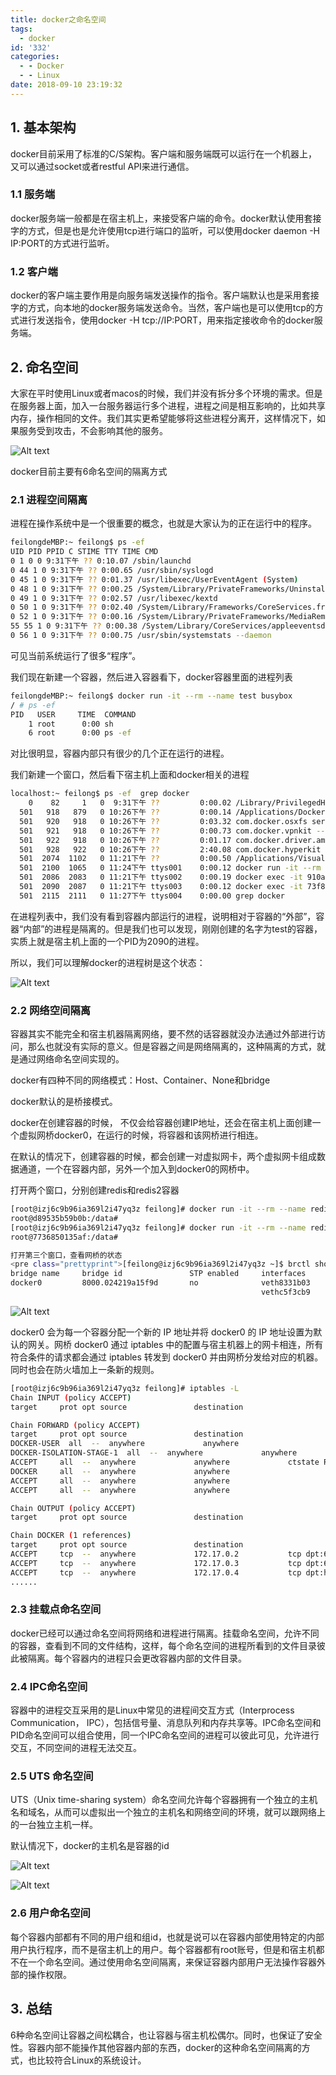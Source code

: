 ```yaml
---
title: docker之命名空间
tags:
  - docker
id: '332'
categories:
  - - Docker
  - - Linux
date: 2018-09-10 23:19:32
---
```


## 1\. 基本架构

docker目前采用了标准的C/S架构。客户端和服务端既可以运行在一个机器上，又可以通过socket或者restful API来进行通信。

### 1.1 服务端

docker服务端一般都是在宿主机上，来接受客户端的命令。docker默认使用套接字的方式，但是也是允许使用tcp进行端口的监听，可以使用docker daemon -H IP:PORT的方式进行监听。

### 1.2 客户端

docker的客户端主要作用是向服务端发送操作的指令。客户端默认也是采用套接字的方式，向本地的docker服务端发送命令。当然，客户端也是可以使用tcp的方式进行发送指令，使用docker -H tcp://IP:PORT，用来指定接收命令的docker服务端。

## 2\. 命名空间

大家在平时使用Linux或者macos的时候，我们并没有拆分多个环境的需求。但是在服务器上面，加入一台服务器运行多个进程，进程之间是相互影响的，比如共享内存，操作相同的文件。我们其实更希望能够将这些进程分离开，这样情况下，如果服务受到攻击，不会影响其他的服务。

![Alt text](/uploads/2018/09/屏幕快照-2018-09-04-下午10.59.44.png)

docker目前主要有6命名空间的隔离方式

### 2.1 进程空间隔离

进程在操作系统中是一个很重要的概念，也就是大家认为的正在运行中的程序。

```bash
feilongdeMBP:~ feilong$ ps -ef
UID PID PPID C STIME TTY TIME CMD
0 1 0 0 9:31下午 ?? 0:10.07 /sbin/launchd
0 44 1 0 9:31下午 ?? 0:00.65 /usr/sbin/syslogd
0 45 1 0 9:31下午 ?? 0:01.37 /usr/libexec/UserEventAgent (System)
0 48 1 0 9:31下午 ?? 0:00.25 /System/Library/PrivateFrameworks/Uninstall.framework/Resources/uninstalld
0 49 1 0 9:31下午 ?? 0:02.57 /usr/libexec/kextd
0 50 1 0 9:31下午 ?? 0:02.40 /System/Library/Frameworks/CoreServices.framework/Versions/A/Frameworks/FSEvents.framework/Versions/A/Support/fseventsd
0 52 1 0 9:31下午 ?? 0:00.16 /System/Library/PrivateFrameworks/MediaRemote.framework/Support/mediaremoted
55 55 1 0 9:31下午 ?? 0:00.38 /System/Library/CoreServices/appleeventsd --server
0 56 1 0 9:31下午 ?? 0:00.75 /usr/sbin/systemstats --daemon
```

可见当前系统运行了很多“程序”。

我们现在新建一个容器，然后进入容器看下，docker容器里面的进程列表

```bash
feilongdeMBP:~ feilong$ docker run -it --rm --name test busybox
/ # ps -ef
PID   USER     TIME  COMMAND
    1 root      0:00 sh
    6 root      0:00 ps -ef
```

对比很明显，容器内部只有很少的几个正在运行的进程。

我们新建一个窗口，然后看下宿主机上面和docker相关的进程

```bash
localhost:~ feilong$ ps -ef  grep docker
    0    82     1   0  9:31下午 ??         0:00.02 /Library/PrivilegedHelperTools/com.docker.vmnetd
  501   918   879   0 10:26下午 ??         0:00.14 /Applications/Docker.app/Contents/MacOS/com.docker.supervisor -watchdog fd:0
  501   920   918   0 10:26下午 ??         0:03.32 com.docker.osxfs serve --address fd:3 --connect vms/0/connect --control fd:4 --log-destination asl
  501   921   918   0 10:26下午 ??         0:00.73 com.docker.vpnkit --ethernet fd:3 --port fd:4 --diagnostics fd:5 --pcap fd:6 --vsock-path vms/0/connect --host-names host.docker.internal,docker.for.mac.host.internal,docker.for.mac.localhost --gateway-names gateway.docker.internal,docker.for.mac.gateway.internal,docker.for.mac.http.internal --vm-names docker-for-desktop --listen-backlog 32 --mtu 1500 --allowed-bind-addresses 0.0.0.0 --http /Users/feilong/Library/Group Containers/group.com.docker/http_proxy.json --dhcp /Users/feilong/Library/Group Containers/group.com.docker/dhcp.json --port-max-idle-time 300 --max-connections 2000 --gateway-ip 192.168.65.1 --host-ip 192.168.65.2 --lowest-ip 192.168.65.3 --highest-ip 192.168.65.254 --log-destination asl --udpv4-forwards 123:127.0.0.1:59434 --gc-compact-interval 1800
  501   922   918   0 10:26下午 ??         0:01.17 com.docker.driver.amd64-linux -addr fd:3 -debug
  501   928   922   0 10:26下午 ??         2:40.08 com.docker.hyperkit -A -u -F vms/0/hyperkit.pid -c 2 -m 2048M -s 0:0,hostbridge -s 31,lpc -s 1:0,virtio-vpnkit,path=vpnkit.eth.sock,uuid=246fb3f9-3ad5-4683-837a-33ac39f57f25 -U 5a3669ae-b209-443a-a074-312cd32a258a -s 2:0,ahci-hd,/Users/feilong/Library/Containers/com.docker.docker/Data/vms/0/Docker.raw -s 3,virtio-sock,guest_cid=3,path=vms/0,guest_forwards=2376;1525 -s 4,ahci-cd,/Applications/Docker.app/Contents/Resources/linuxkit/docker-for-mac.iso -s 5,ahci-cd,vms/0/config.iso -s 6,virtio-rnd -s 7,virtio-9p,path=vpnkit.port.sock,tag=port -l com1,autopty=vms/0/tty,asl -f bootrom,/Applications/Docker.app/Contents/Resources/uefi/UEFI.fd,,
  501  2074  1102   0 11:21下午 ??         0:00.50 /Applications/Visual Studio Code.app/Contents/Frameworks/Code Helper.app/Contents/MacOS/Code Helper /Users/feilong/.vscode/extensions/peterjausovec.vscode-docker-0.1.0/node_modules/vscode-languageclient/lib/utils/electronForkStart /Users/feilong/.vscode/extensions/peterjausovec.vscode-docker-0.1.0/node_modules/dockerfile-language-server-nodejs/lib/server.js --node-ipc --node-ipc --clientProcessId=1102
  501  2100  1065   0 11:24下午 ttys001    0:00.12 docker run -it --rm --name test busybox
  501  2086  2083   0 11:21下午 ttys002    0:00.19 docker exec -it 910aa64a312b3a884f4efb059e47ee601bbd3ba3d62f4c92abd4120cff770828 /bin/sh
  501  2090  2087   0 11:21下午 ttys003    0:00.12 docker exec -it 73f8fbcc50651fd4fea9fe0be7fe4066ea78efd7e9b2438fe657a3e7725e7903 /bin/sh
  501  2115  2111   0 11:27下午 ttys004    0:00.00 grep docker
```

在进程列表中，我们没有看到容器内部运行的进程，说明相对于容器的“外部”，容器“内部”的进程是隔离的。但是我们也可以发现，刚刚创建的名字为test的容器，实质上就是宿主机上面的一个PID为2090的进程。

所以，我们可以理解docker的进程树是这个状态：

![Alt text](/uploads/2018/09/屏幕快照-2018-09-04-下午11.43.31.png)

### 2.2 网络空间隔离

容器其实不能完全和宿主机器隔离网络，要不然的话容器就没办法通过外部进行访问，那么也就没有实际的意义。但是容器之间是网络隔离的，这种隔离的方式，就是通过网络命名空间实现的。

docker有四种不同的网络模式：Host、Container、None和bridge

docker默认的是桥接模式。

docker在创建容器的时候， 不仅会给容器创建IP地址，还会在宿主机上面创建一个虚拟网桥docker0，在运行的时候，将容器和该网桥进行相连。

在默认的情况下，创建容器的时候，都会创建一对虚拟网卡，两个虚拟网卡组成数据通道，一个在容器内部，另外一个加入到docker0的网桥中。

打开两个窗口，分别创建redis和redis2容器

```bash
[root@izj6c9b96ia369l2i47yq3z feilong]# docker run -it --rm --name redis  -p 6379:6379 redis:latest /bin/bash
root@d89535b59b0b:/data#
[root@izj6c9b96ia369l2i47yq3z feilong]# docker run -it --rm --name redis2 -p 6378:6379 redis:latest /bin/bash
root@7736850135af:/data#
```

```bash
打开第三个窗口，查看网桥的状态
<pre class="prettyprint">[feilong@izj6c9b96ia369l2i47yq3z ~]$ brctl show
bridge name     bridge id               STP enabled     interfaces
docker0         8000.024219a15f9d       no              veth8331b03
                                                        vethc5f3cb9
```

![Alt text](/uploads/2018/09/屏幕快照-2018-09-06-下午8.43.46.png)

docker0 会为每一个容器分配一个新的 IP 地址并将 docker0 的 IP 地址设置为默认的网关。网桥 docker0 通过 iptables 中的配置与宿主机器上的网卡相连，所有符合条件的请求都会通过 iptables 转发到 docker0 并由网桥分发给对应的机器。同时也会在防火墙加上一条新的规则。

```bash
[root@izj6c9b96ia369l2i47yq3z feilong]# iptables -L
Chain INPUT (policy ACCEPT)
target     prot opt source               destination

Chain FORWARD (policy ACCEPT)
target     prot opt source               destination
DOCKER-USER  all  --  anywhere             anywhere
DOCKER-ISOLATION-STAGE-1  all  --  anywhere             anywhere
ACCEPT     all  --  anywhere             anywhere             ctstate RELATED,ESTABLISHED
DOCKER     all  --  anywhere             anywhere
ACCEPT     all  --  anywhere             anywhere
ACCEPT     all  --  anywhere             anywhere

Chain OUTPUT (policy ACCEPT)
target     prot opt source               destination

Chain DOCKER (1 references)
target     prot opt source               destination
ACCEPT     tcp  --  anywhere             172.17.0.2           tcp dpt:6379
ACCEPT     tcp  --  anywhere             172.17.0.3           tcp dpt:6379
ACCEPT     tcp  --  anywhere             172.17.0.4           tcp dpt:http
......
```

### 2.3 挂载点命名空间

docker已经可以通过命名空间将网络和进程进行隔离。挂载命名空间，允许不同的容器，查看到不同的文件结构，这样，每个命名空间的进程所看到的文件目录彼此被隔离。每个容器内的进程只会更改容器内部的文件目录。

### 2.4 IPC命名空间

容器中的进程交互采用的是Linux中常见的进程间交互方式（Interprocess Communication， IPC），包括信号量、消息队列和内存共享等。IPC命名空间和PID命名空间可以组合使用，同一个IPC命名空间的进程可以彼此可见，允许进行交互，不同空间的进程无法交互。

### 2.5 UTS 命名空间

UTS（Unix time-sharing system）命名空间允许每个容器拥有一个独立的主机名和域名，从而可以虚拟出一个独立的主机名和网络空间的环境，就可以跟网络上的一台独立主机一样。

默认情况下，docker的主机名是容器的id

![Alt text](/uploads/2018/09/WX20180908-004426@2x-1024x293.png)

![Alt text](/uploads/2018/09/WX20180908-004332@2x-1024x55.png)

### 2.6 用户命名空间

每个容器内部都有不同的用户组和组id，也就是说可以在容器内部使用特定的内部用户执行程序，而不是宿主机上的用户。每个容器都有root账号，但是和宿主机都不在一个命名空间。通过使用命名空间隔离，来保证容器内部用户无法操作容器外部的操作权限。

## 3\. 总结

6种命名空间让容器之间松耦合，也让容器与宿主机松偶尔。同时，也保证了安全性。容器内部不能操作其他容器内部的东西，docker的这种命名空间隔离的方式，也比较符合Linux的系统设计。
